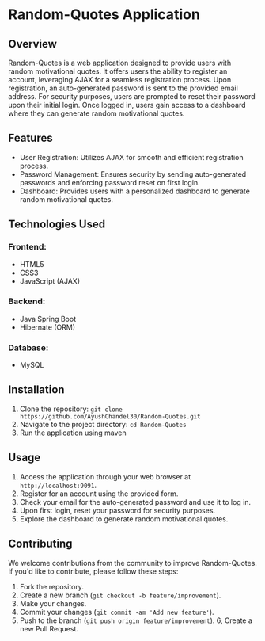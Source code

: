 # Random-Quotes Application
## Overview
Random-Quotes is a web application designed to provide users with random motivational quotes. It offers users the ability to register an account, leveraging AJAX for a seamless registration process. Upon registration, an auto-generated password is sent to the provided email address. For security purposes, users are prompted to reset their password upon their initial login. Once logged in, users gain access to a dashboard where they can generate random motivational quotes.

## Features
- User Registration: Utilizes AJAX for smooth and efficient registration process.
- Password Management: Ensures security by sending auto-generated passwords and enforcing password reset on first login.
- Dashboard: Provides users with a personalized dashboard to generate random motivational quotes.
## Technologies Used
### Frontend:

- HTML5
- CSS3
- JavaScript (AJAX)
### Backend:

- Java Spring Boot
- Hibernate (ORM)
### Database:

- MySQL
## Installation
1. Clone the repository:
```git clone https://github.com/AyushChandel30/Random-Quotes.git```
2. Navigate to the project directory:
```cd Random-Quotes```
3. Run the application using maven

## Usage
1. Access the application through your web browser at ```http://localhost:9091```.
2. Register for an account using the provided form.
3. Check your email for the auto-generated password and use it to log in.
4. Upon first login, reset your password for security purposes.
5. Explore the dashboard to generate random motivational quotes.
## Contributing
We welcome contributions from the community to improve Random-Quotes. If you'd like to contribute, please follow these steps:

1. Fork the repository.
2. Create a new branch (```git checkout -b feature/improvement```).
3. Make your changes.
4. Commit your changes (```git commit -am 'Add new feature'```).
5. Push to the branch (```git push origin feature/improvement```).
6, Create a new Pull Request.
